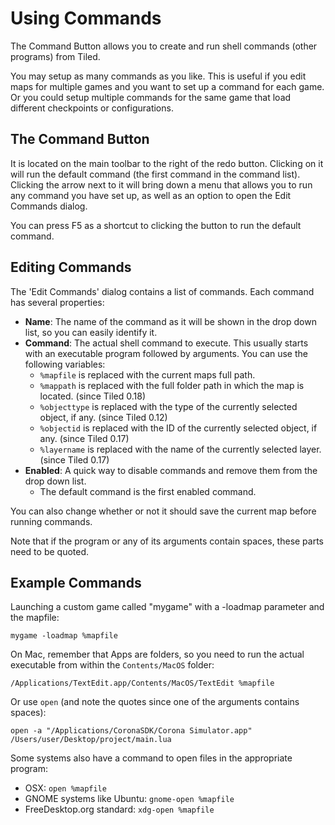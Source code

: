 # Using Commands

The Command Button allows you to create and run shell commands (other programs) from Tiled.

You may setup as many commands as you like. This is useful if you edit maps for multiple games and you want to set up a command for each game. Or you could setup multiple commands for the same game that load different checkpoints or configurations.

## The Command Button

It is located on the main toolbar to the right of the redo button. Clicking on it will run the default command (the first command in the command list). Clicking the arrow next to it will bring down a menu that allows you to run any command you have set up, as well as an option to open the Edit Commands dialog.

You can press F5 as a shortcut to clicking the button to run the default command.

## Editing Commands

The 'Edit Commands' dialog contains a list of commands. Each command has several properties:

* **Name**: The name of the command as it will be shown in the drop down list, so you can easily identify it.
* **Command**: The actual shell command to execute. This usually starts with an executable program followed by arguments. You can use the following variables:
    + `%mapfile` is replaced with the current maps full path.
    + `%mappath` is replaced with the full folder path in which the map is located. (since Tiled 0.18)
    + `%objecttype` is replaced with the type of the currently selected object, if any. (since Tiled 0.12)
    + `%objectid` is replaced with the ID of the currently selected object, if any. (since Tiled 0.17)
    + `%layername` is replaced with the name of the currently selected layer. (since Tiled 0.17)
* **Enabled**: A quick way to disable commands and remove them from the drop down list.
    + The default command is the first enabled command.

You can also change whether or not it should save the current map before running commands.

Note that if the program or any of its arguments contain spaces, these parts need to be quoted.

## Example Commands

Launching a custom game called "mygame" with a -loadmap parameter and the mapfile:

    mygame -loadmap %mapfile

On Mac, remember that Apps are folders, so you need to run the actual executable from within the `Contents/MacOS` folder:

    /Applications/TextEdit.app/Contents/MacOS/TextEdit %mapfile

Or use `open` (and note the quotes since one of the arguments contains spaces):

    open -a "/Applications/CoronaSDK/Corona Simulator.app" /Users/user/Desktop/project/main.lua

Some systems also have a command to open files in the appropriate program:

* OSX: `open %mapfile`
* GNOME systems like Ubuntu: `gnome-open %mapfile`
* FreeDesktop.org standard: `xdg-open %mapfile`
